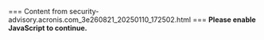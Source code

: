 === Content from security-advisory.acronis.com_3e260821_20250110_172502.html ===
**Please enable JavaScript to continue.**

